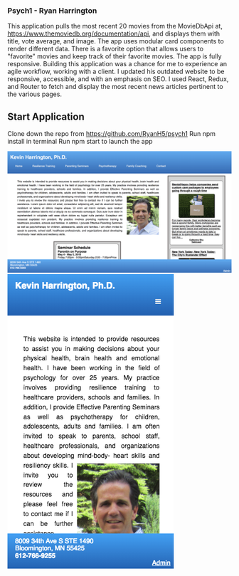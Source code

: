 ### Psych1 - Ryan Harrington
This application pulls the most recent 20 movies from the MovieDbApi at, https://www.themoviedb.org/documentation/api, and displays them with title, vote average, and image. The app uses modular card components to render different data. There is a favorite option that allows users to "favorite" movies and keep track of their favorite movies. The app is fully responsive.
Building this application was a chance for me to experience an agile workflow, working with a client. I updated his outdated website to be responsive, accessible, and with an emphasis on SEO. I used React, Redux, and Router to fetch and display the most recent news articles pertinent to the various pages. 

## Start Application
Clone down the repo from https://github.com/RyanH5/psych1
Run npm install in terminal
Run npm start to launch the app

<img src ="Screen Shot 2018-08-01 at 9.23.40 AM.png" />
<img src ="Screen Shot 2018-08-01 at 10.09.24 AM.png" />
